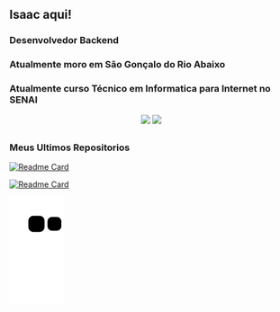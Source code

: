 ## Isaac aqui!
### Desenvolvedor Backend
### Atualmente moro em São Gonçalo do Rio Abaixo
### Atualmente curso Técnico em Informatica para Internet no SENAI
<div align="center">
 
  <img height="180em" src="https://github-readme-stats.vercel.app/api?username=IsaacMRodrigues&show_icons=true&theme=dracula&include_all_commits=true&count_private=false"/>
  <img height="180em" src="https://github-readme-stats.vercel.app/api/top-langs/?username=IsaacMRodrigues&layout=compact&langs_count=7&theme=dracula"/>
</div>
  
  ##

  ### Meus Ultimos Repositorios

  [![Readme Card](https://github-readme-stats.vercel.app/api/pin/?username=IsaacMRodrigues&repo=API_Departamento&theme=transparent)](https://github.com/IsaacMRodrigues/API_Departamento)

  [![Readme Card](https://github-readme-stats.vercel.app/api/pin/?username=IsaacMRodrigues&repo=collections-java-api-2023&theme=transparent)](https://github.com/IsaacMRodrigues/collections-java-api-2023)
 
<div> 
  
 
  ![Snake animation](https://github.com/rafaballerini/rafaballerini/blob/output/github-contribution-grid-snake.svg)
 
</div>
 


